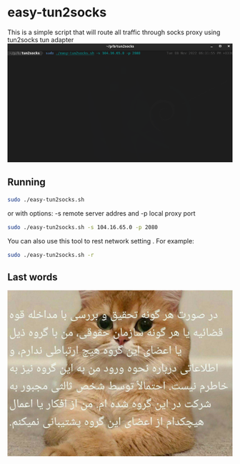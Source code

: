 # easy-tun2socks
This is a simple script that will route all traffic through socks proxy using tun2socks tun adapter
![](https://raw.githubusercontent.com/0x187/ClearText/main/images/Peek%202022-11-08%2018-32.gif)

## Running 

```bash
sudo ./easy-tun2socks.sh
```
or with options:
-s remote server addres and -p local proxy port
```bash
sudo ./easy-tun2socks.sh -s 104.16.65.0 -p 2080
```

You can also use this tool to rest network setting . For example:
```bash
sudo ./easy-tun2socks.sh -r 
```

## Last words

<img src="https://raw.githubusercontent.com/0x187/ClearText/main/68747470733a2f2f692e696d6775722e636f6d2f774d34553835682e6a7067.jpg">
